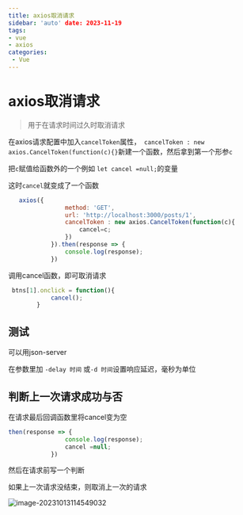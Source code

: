 ```yaml
---
title: axios取消请求
sidebar: 'auto' date: 2023-11-19
tags:
- vue 
- axios
categories: 
 - Vue 
---
```

# axios取消请求

> 用于在请求时间过久时取消请求

在axios请求配置中加入`cancelToken`属性，` cancelToken : new axios.CancelToken(function(c){}`新建一个函数，然后拿到第一个形参`c`

把`c`赋值给函数外的一个例如 `let cancel =null;`的变量

这时`cancel`就变成了一个函数

```js
   axios({
                method: 'GET',
                url: 'http://localhost:3000/posts/1',
                cancelToken : new axios.CancelToken(function(c){
                    cancel=c;
                })
            }).then(response => {
                console.log(response);
            })
```



调用cancel函数，即可取消请求

```js
 btns[1].onclick = function(){
            cancel();
        }
```

## 测试 

可以用json-server

在参数里加 `-delay 时间` 或`-d 时间`设置响应延迟，毫秒为单位

## 判断上一次请求成功与否

在请求最后回调函数里将cancel变为空

```js
then(response => {
                console.log(response);
                cancel =null;
            })
```

然后在请求前写一个判断

如果上一次请求没结束，则取消上一次的请求

![image-20231013114549032](/image-20231013114549032.png)
